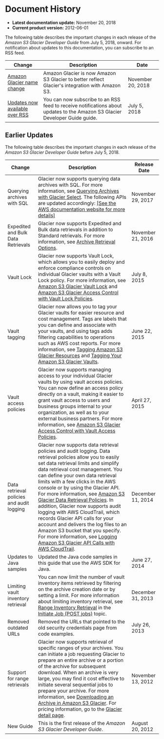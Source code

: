 # Document History<a name="document-history"></a>
+ **Latest documentation update:** November 20, 2018
+ **Current product version:** 2012\-06\-01

The following table describes the important changes in each release of the *Amazon S3 Glacier Developer Guide* from July 5, 2018, onward\. For notification about updates to this documentation, you can subscribe to an RSS feed\.

| Change | Description | Date | 
| --- |--- |--- |
| [Amazon Glacier name change](#document-history) | Amazon Glacier is now Amazon S3 Glacier to better reflect Glacier's integration with Amazon S3\. | November 20, 2018 | 
| [Updates now available over RSS](#document-history) | You can now subscribe to an RSS feed to receive notifications about updates to the Amazon S3 Glacier Developer Guide guide\. | July 5, 2018 | 

## Earlier Updates<a name="document-history-earlier"></a>

The following table describes the important changes in each release of the *Amazon S3 Glacier Developer Guide* before July 5, 2018\.


| Change | Description | Release Date | 
| --- | --- | --- | 
|  Querying archives with SQL  |  Glacier now supports querying data archives with SQL\. For more information, see [Querying Archives with Glacier Select](glacier-select.md)\. The following APIs are updated accordingly:  [\[See the AWS documentation website for more details\]](http://docs.aws.amazon.com/amazonglacier/latest/dev/document-history.html)  |  November 29, 2017  | 
|  Expedited and Bulk Data Retrievals  |  Glacier now supports Expedited and Bulk data retrievals in addition to Standard retrievals\. For more information, see [Archive Retrieval Options](downloading-an-archive-two-steps.md#api-downloading-an-archive-two-steps-retrieval-options)\.   |  November 21, 2016  | 
|  Vault Lock  |  Glacier now supports Vault Lock, which allows you to easily deploy and enforce compliance controls on individual Glacier vaults with a Vault Lock policy\. For more information, see [Amazon S3 Glacier Vault Lock](vault-lock.md) and [Amazon S3 Glacier Access Control with Vault Lock Policies](vault-lock-policy.md)\.   |  July 8, 2015  | 
|  Vault tagging  |  Glacier now allows you to tag your Glacier vaults for easier resource and cost management\. Tags are labels that you can define and associate with your vaults, and using tags adds filtering capabilities to operations such as AWS cost reports\. For more information, see [Tagging Amazon S3 Glacier Resources](tagging.md) and [Tagging Your Amazon S3 Glacier Vaults](tagging-vaults.md)\.  |  June 22, 2015  | 
|  Vault access policies  |  Glacier now supports managing access to your individual Glacier vaults by using vault access policies\. You can now define an access policy directly on a vault, making it easier to grant vault access to users and business groups internal to your organization, as well as to your external business partners\. For more information, see [Amazon S3 Glacier Access Control with Vault Access Policies](vault-access-policy.md)\.  |  April 27, 2015  | 
|  Data retrieval policies and audit logging  |  Glacier now supports data retrieval policies and audit logging\. Data retrieval policies allow you to easily set data retrieval limits and simplify data retrieval cost management\. You can define your own data retrieval limits with a few clicks in the AWS console or by using the Glacier API\. For more information, see [Amazon S3 Glacier Data Retrieval Policies](data-retrieval-policy.md)\. In addition, Glacier now supports audit logging with AWS CloudTrail, which records Glacier API calls for your account and delivers the log files to an Amazon S3 bucket that you specify\. For more information, see [Logging Amazon S3 Glacier API Calls with AWS CloudTrail](audit-logging.md)\.  |  December 11, 2014  | 
|  Updates to Java samples  |  Updated the Java code samples in this guide that use the AWS SDK for Java\.  |  June 27, 2014  | 
|  Limiting vault inventory retrieval  |  You can now limit the number of vault inventory items retrieved by filtering on the archive creation date or by setting a limit\. For more information about limiting inventory retrieval, see [Range Inventory Retrieval](api-initiate-job-post.md#api-initiate-job-post-vault-inventory-list-filtering) in the [Initiate Job \(POST jobs\)](api-initiate-job-post.md) topic\.  |  December 31, 2013  | 
|  Removed outdated URLs  |  Removed the URLs that pointed to the old security credentials page from code examples\.  |  July 26, 2013  | 
|  Support for range retrievals  |  Glacier now supports retrieval of specific ranges of your archives\. You can initiate a job requesting Glacier to prepare an entire archive or a portion of the archive for subsequent download\. When an archive is very large, you may find it cost effective to initiate several sequential jobs to prepare your archive\.  For more information, see [Downloading an Archive in Amazon S3 Glacier](downloading-an-archive.md)\. For pricing information, go to the [Glacier detail page](http://aws.amazon.com/glacier)\.   |  November 13, 2012  | 
|  New Guide  |  This is the first release of the *Amazon S3 Glacier Developer Guide*\.   |  August 20, 2012  | 
